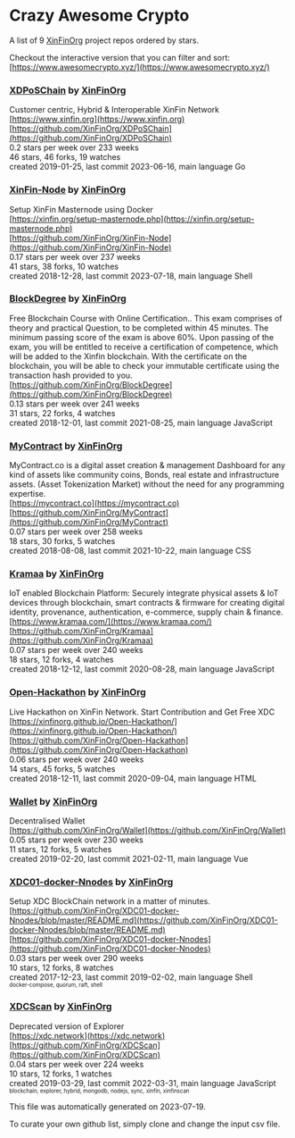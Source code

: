 # Crazy Awesome Crypto
A list of 9 [XinFinOrg](https://github.com/XinFinOrg) project repos ordered by stars.  

Checkout the interactive version that you can filter and sort: 
[https://www.awesomecrypto.xyz/](https://www.awesomecrypto.xyz/)  


### [XDPoSChain](https://github.com/XinFinOrg/XDPoSChain) by [XinFinOrg](https://github.com/XinFinOrg)  
Customer centric, Hybrid & Interoperable XinFin Network  
[https://www.xinfin.org](https://www.xinfin.org)  
[https://github.com/XinFinOrg/XDPoSChain](https://github.com/XinFinOrg/XDPoSChain)  
0.2 stars per week over 233 weeks  
46 stars, 46 forks, 19 watches  
created 2019-01-25, last commit 2023-06-16, main language Go  


### [XinFin-Node](https://github.com/XinFinOrg/XinFin-Node) by [XinFinOrg](https://github.com/XinFinOrg)  
Setup XinFin Masternode using Docker  
[https://xinfin.org/setup-masternode.php](https://xinfin.org/setup-masternode.php)  
[https://github.com/XinFinOrg/XinFin-Node](https://github.com/XinFinOrg/XinFin-Node)  
0.17 stars per week over 237 weeks  
41 stars, 38 forks, 10 watches  
created 2018-12-28, last commit 2023-07-18, main language Shell  


### [BlockDegree](https://github.com/XinFinOrg/BlockDegree) by [XinFinOrg](https://github.com/XinFinOrg)  
Free Blockchain Course with Online Certification.. This exam comprises of theory and practical Question, to be completed within 45 minutes. The minimum passing score of the exam is above 60%. Upon passing of the exam, you will be entitled to receive a certification of competence, which will be added to the Xinfin blockchain. With the certificate on the blockchain, you will be able to check your immutable certificate using the transaction hash provided to you.  
[https://github.com/XinFinOrg/BlockDegree](https://github.com/XinFinOrg/BlockDegree)  
0.13 stars per week over 241 weeks  
31 stars, 22 forks, 4 watches  
created 2018-12-01, last commit 2021-08-25, main language JavaScript  


### [MyContract](https://github.com/XinFinOrg/MyContract) by [XinFinOrg](https://github.com/XinFinOrg)  
MyContract.co is a digital asset creation & management Dashboard for any kind of assets like community coins, Bonds, real estate and infrastructure assets. (Asset Tokenization Market) without the need for any programming expertise.  
[https://mycontract.co](https://mycontract.co)  
[https://github.com/XinFinOrg/MyContract](https://github.com/XinFinOrg/MyContract)  
0.07 stars per week over 258 weeks  
18 stars, 30 forks, 5 watches  
created 2018-08-08, last commit 2021-10-22, main language CSS  


### [Kramaa](https://github.com/XinFinOrg/Kramaa) by [XinFinOrg](https://github.com/XinFinOrg)  
IoT enabled Blockchain Platform: Securely integrate physical assets & IoT devices through blockchain, smart contracts & firmware for creating digital identity, provenance, authentication, e-commerce, supply chain & finance.  
[https://www.kramaa.com/](https://www.kramaa.com/)  
[https://github.com/XinFinOrg/Kramaa](https://github.com/XinFinOrg/Kramaa)  
0.07 stars per week over 240 weeks  
18 stars, 12 forks, 4 watches  
created 2018-12-12, last commit 2020-08-28, main language JavaScript  


### [Open-Hackathon](https://github.com/XinFinOrg/Open-Hackathon) by [XinFinOrg](https://github.com/XinFinOrg)  
Live Hackathon on XinFin Network. Start Contribution and Get Free XDC  
[https://xinfinorg.github.io/Open-Hackathon/](https://xinfinorg.github.io/Open-Hackathon/)  
[https://github.com/XinFinOrg/Open-Hackathon](https://github.com/XinFinOrg/Open-Hackathon)  
0.06 stars per week over 240 weeks  
14 stars, 45 forks, 5 watches  
created 2018-12-11, last commit 2020-09-04, main language HTML  


### [Wallet](https://github.com/XinFinOrg/Wallet) by [XinFinOrg](https://github.com/XinFinOrg)  
Decentralised Wallet   
[https://github.com/XinFinOrg/Wallet](https://github.com/XinFinOrg/Wallet)  
0.05 stars per week over 230 weeks  
11 stars, 12 forks, 5 watches  
created 2019-02-20, last commit 2021-02-11, main language Vue  


### [XDC01-docker-Nnodes](https://github.com/XinFinOrg/XDC01-docker-Nnodes) by [XinFinOrg](https://github.com/XinFinOrg)  
Setup XDC BlockChain network in a matter of minutes.  
[https://github.com/XinFinOrg/XDC01-docker-Nnodes/blob/master/README.md](https://github.com/XinFinOrg/XDC01-docker-Nnodes/blob/master/README.md)  
[https://github.com/XinFinOrg/XDC01-docker-Nnodes](https://github.com/XinFinOrg/XDC01-docker-Nnodes)  
0.03 stars per week over 290 weeks  
10 stars, 12 forks, 8 watches  
created 2017-12-23, last commit 2019-02-02, main language Shell  
<sub><sup>docker-compose, quorum, raft, shell</sup></sub>


### [XDCScan](https://github.com/XinFinOrg/XDCScan) by [XinFinOrg](https://github.com/XinFinOrg)  
Deprecated version of Explorer   
[https://xdc.network](https://xdc.network)  
[https://github.com/XinFinOrg/XDCScan](https://github.com/XinFinOrg/XDCScan)  
0.04 stars per week over 224 weeks  
10 stars, 12 forks, 1 watches  
created 2019-03-29, last commit 2022-03-31, main language JavaScript  
<sub><sup>blockchain, explorer, hybrid, mongodb, nodejs, sync, xinfin, xinfinscan</sup></sub>


This file was automatically generated on 2023-07-19.  

To curate your own github list, simply clone and change the input csv file.  